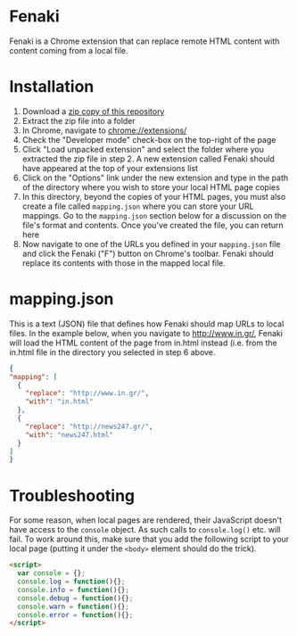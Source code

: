 # Fenaki

Fenaki is a Chrome extension that can replace remote HTML content with content coming from a local file.

# Installation

1. Download a [zip copy of this repository](https://github.com/kolovos/fenaki/archive/master.zip)
1. Extract the zip file into a folder
1. In Chrome, navigate to [chrome://extensions/](chrome://extensions/)
1. Check the "Developer mode" check-box on the top-right of the page
1. Click "Load unpacked extension" and select the folder where you extracted the zip file in step 2. A new extension called Fenaki should have appeared at the top of your extensions list
1. Click on the "Options" link under the new extension and type in the path of the directory where you wish to store your local HTML page copies
1. In this directory, beyond the copies of your HTML pages, you must also create a file called `mapping.json` where you can store your URL mappings. Go to the `mapping.json` section below for a discussion on the file's format and contents. Once you've created the file, you can return here
1. Now navigate to one of the URLs you defined in your `mapping.json` file and click the Fenaki ("F") button on Chrome's toolbar. Fenaki should replace its contents with those in the mapped local file.

# mapping.json

This is a text (JSON) file that defines how Fenaki should map URLs to local files. In the example below, when you navigate to http://www.in.gr/, Fenaki will load the HTML content of the page from in.html instead (i.e. from the in.html file in the directory you selected in step 6 above.

```json
{
"mapping": [
  {
    "replace": "http://www.in.gr/",
    "with": "in.html"
  },
  {
    "replace": "http://news247.gr/",
    "with": "news247.html"
  }
]
}
```
# Troubleshooting

For some reason, when local pages are rendered, their JavaScript doesn't have access to the `console` object. As such calls to `console.log()` etc. will fail. To work around this, make sure that you add the following script to your local page (putting it under the `<body>` element should do the trick).

```html
<script>
  var console = {};
  console.log = function(){};
  console.info = function(){};
  console.debug = function(){};
  console.warn = function(){};
  console.error = function(){};
</script>
```
